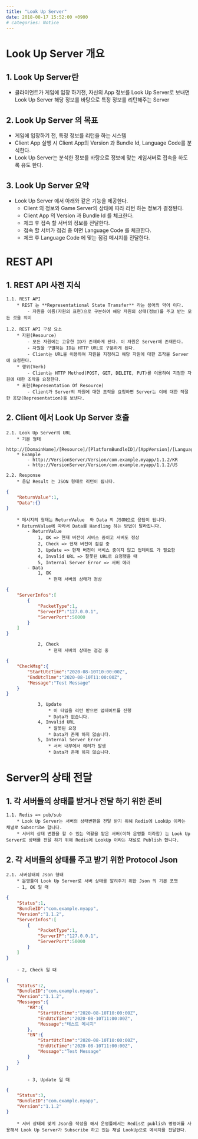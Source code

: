 ```yaml
---
title: "Look Up Server"
date: 2018-08-17 15:52:00 +0900
# categories: Notice
---
```


# Look Up Server 개요
## 1. Look Up Server란
* 클라이언트가 게임에 입장 하기전, 자신의 App 정보를 Look Up Server로 보내면 Look Up Server 해당 정보를 바탕으로 특정 정보를 리턴해주는 Server

## 2. Look Up Server 의 목표
* 게임에 입장하기 전, 특정 정보를 리턴을 하는 시스템
* Client App 실행 시 Client App의 Version 과 Bundle Id, Language Code를 분석한다.
* Look Up Server는 분석한 정보를 바탕으로 정보에 맞는 게임서버로 접속을 하도록 유도 한다.

## 3. Look Up Server 요약
* Look Up Server 에서 아래와 같은 기능을 제공한다.
    - Client 의 정보와 Game Server의 상태에 따라 리턴 하는 정보가 결정된다.
    - Client App 의 Version 과 Bundle Id 를 체크한다.
    - 체크 후 접속 할 서버의 정보를 전달한다.
    - 접속 할 서버가 점검 중 이면 Language Code 를 체크한다.
    - 체크 후 Language Code 에 맞는 점검 메시지를 전달한다.


# REST API
## 1. REST API 사전 지식
    1.1. REST API
        * REST 는 **Representational State Transfer** 라는 용어의 약어 이다.
            - 자원을 이름(자원의 표현)으로 구분하여 해당 자원의 상태(정보)를 주고 받는 모든 것을 의미

    1.2. REST API 구성 요소
        * 자원(Resource)
            - 모든 자원에는 고유한 ID가 존재하게 된다. 이 자원은 Server에 존재한다.
            - 자원을 구별하는 ID는 HTTP URL로 구분하게 된다.
            - Client는 URL을 이용하여 자원을 지정하고 해당 자원에 대한 조작을 Server에 요청한다.
        * 행위(Verb)
            - Client는 HTTP Method(POST, GET, DELETE, PUT)를 이용하여 지정한 자원에 대한 조작을 요청한다.
        * 표현(Representation Of Resource)
            - Client가 Server의 자원에 대한 조작을 요청하면 Server는 이에 대한 적절한 응답(Representation)을 보낸다.
## 2. Client 에서 Look Up Server 호출
    2.1. Look Up Server의 URL
        * 기본 형태
            - http://[DomainName]/[Resource]/[PlatformBundleID]/[AppVersion]/[LanguageCode]
        * Example
            - http://VersionServer/Version/com.example.myapp/1.1.2/KR
            - http://VersionServer/Version/com.example.myapp/1.1.2/US

    2.2. Response
        * 응답 Result 는 JSON 형태로 리턴이 됩니다. 
```json
{
    "ReturnValue":1,
    "Data":{}
}
```
        * 메시지의 형태는 ReturnValue  와 Data 의 JSON으로 응답이 됩니다.
        * ReturnValue에 따라서 Data를 Handling 하는 방법이 달라집니다.
            - ReturnValue
                1, OK => 현재 버전이 서비스 중이고 서버도 정상
                2, Check => 현재 버전이 점검 중
                3, Update => 현재 버전이 서비스 중이지 않고 업데이트 가 필요함
                4, Invalid URL => 잘못된 URL로 요청했을 때
                5, Internal Server Error => 서버 에러
            - Data
                1, OK
                    * 현재 서버의 상태가 정상
```json
{ 
    "ServerInfos":[ 
        { 
            "PacketType":1, 
            "ServerIP":"127.0.0.1", 
            "ServerPort":50000 
        } 
    ] 
}
```
                2, Check
                    * 현재 서버의 상태는 점검 중
```json
{
    "CheckMsg":{
        "StartUtcTime":"2020-08-10T10:00:00Z",
        "EndUtcTime":"2020-08-10T11:00:00Z",
        "Message":"Test Message"
    }
}
```
                3, Update
                    * 이 타입을 리턴 받으면 업데이트를 진행
                    * Data가 없습니다.
                4, Invalid URL
                    * 잘못된 요청
                    * Data가 존재 하지 않습니다.
                5, Internal Server Error
                    * 서버 내부에서 에러가 발생
                    * Data가 존재 하지 않습니다. 

# Server의 상태 전달
## 1. 각 서버들의 상태를 받거나 전달 하기 위한 준비
    1.1. Redis => pub/sub
        * Look Up Server는 서버의 상태변환을 전달 받기 위해 Redis에 LookUp 이라는 채널로 Subscribe 합니다.
        * 서버의 상태 변환을 할 수 있는 역활을 맡은 서버(이하 운영툴 이라함) 는 Look Up Server로 상태를 전달 하기 위해 Redis에 LookUp 이라는 채널로 Publish 합니다.
## 2. 각 서버들의 상태를 주고 받기 위한 Protocol Json
    2.1. 서버상태의 Json 형태
        * 운영툴이 Look Up Server로 서버 상태를 알려주기 위한 Json 의 기본 포맷
        - 1, OK 일 때
```json
{
    "Status":1,
    "BundleID":"com.example.myapp",
    "Version":"1.1.2",
    "ServerInfos":[
        {
            "PacketType":1,
            "ServerIP":"127.0.0.1",
            "ServerPort":50000
        }
    ]
}
```
        - 2, Check 일 때
```json
{
    "Status":2,
    "BundleID":"com.example.myapp",
    "Version":"1.1.2",
    "Messages":{
        "KR":{
            "StartUtcTime":"2020-08-10T10:00:00Z",
            "EndUtcTime":"2020-08-10T11:00:00Z",
            "Message":"테스트 메시지"
        },
        "EN":{
            "StartUtcTime":"2020-08-10T10:00:00Z",
            "EndUtcTime":"2020-08-10T11:00:00Z",
            "Message":"Test Message"
        }
    }
}
```
            - 3, Update 일 때
```json
{
    "Status":3,
    "BundleID":"com.example.myapp",
    "Version":"1.1.2"
}
```
        * 서버 상태에 맞게 Json을 작성을 해서 운영툴에서는 Redis로 publish 명령어를 사용해서 Look Up Server가 Subscribe 하고 있는 채널 LookUp으로 메시지를 전달한다.